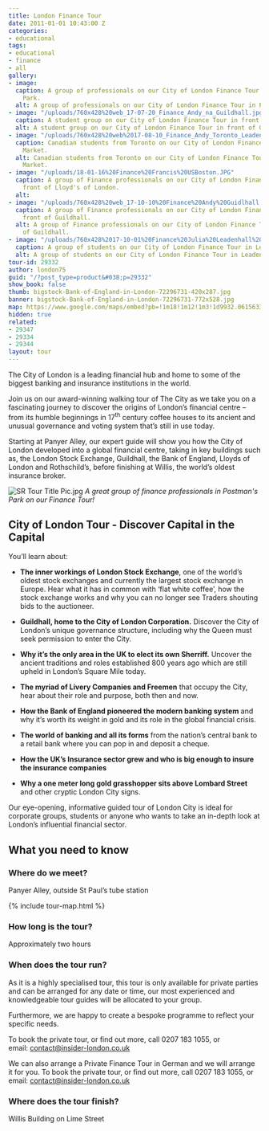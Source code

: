 ```yaml
---
title: London Finance Tour
date: 2011-01-01 10:43:00 Z
categories:
- educational
tags:
- educational
- finance
- all
gallery:
- image: 
  caption: A group of professionals on our City of London Finance Tour in Postman's
    Park.
  alt: A group of professionals on our City of London Finance Tour in Postman's Park.
- image: "/uploads/760x428%20web_17-07-20_Finance_Andy_na_Guildhall.jpg"
  caption: A student group on our City of London Finance Tour in front of Guildhall.
  alt: A student group on our City of London Finance Tour in front of Guildhall.
- image: "/uploads/760x428%20web%2017-08-10_Finance_Andy_Toronto_Leadenhall.jpg"
  caption: Canadian students from Toronto on our City of London Finance Tour in Leadenhall
    Market.
  alt: Canadian students from Toronto on our City of London Finance Tour in Leadenhall
    Market.
- image: "/uploads/18-01-16%20Finance%20Francis%20USBoston.JPG"
  caption: A group of Finance professionals on our City of London Finance Tour in
    front of Lloyd's of London.
  alt: 
- image: "/uploads/760x428%20web_17-10-10%20Finance%20Andy%20Guidlhall.jpg"
  caption: A group of Finance professionals on our City of London Finance Tour in
    front of Guildhall.
  alt: A group of Finance professionals on our City of London Finance Tour in front
    of Guildhall.
- image: "/uploads/760x428%2017-10-01%20Finance%20Julia%20Leadenhall%20Market.jpg"
  caption: A group of students on our City of London Finance Tour in Leadenhall Market.
  alt: A group of students on our City of London Finance Tour in Leadenhall Market.
tour-id: 29332
author: london75
guid: "/?post_type=product&#038;p=29332"
show_book: false
thumb: bigstock-Bank-of-England-in-London-72296731-420x287.jpg
banner: bigstock-Bank-of-England-in-London-72296731-772x528.jpg
map: https://www.google.com/maps/embed?pb=!1m18!1m12!1m3!1d9932.061563355885!2d-0.09644565872492293!3d51.51293363219121!2m3!1f0!2f0!3f0!3m2!1i1024!2i768!4f13.1!3m3!1m2!1s0x487604ab2d4f4403%3A0xd86f22da5202b7ac!2sSt.+Paul's!5e0!3m2!1sen!2s!4v1431589314594
hidden: true
related:
- 29347
- 29334
- 29344
layout: tour
---
```


The City of London is a leading financial hub and home to some of the biggest banking and insurance institutions in the world.

Join us on our award-winning walking tour of The City as we take you on a fascinating journey to discover the origins of London’s financial centre &#8211; from its humble beginnings in 17<sup>th</sup> century coffee houses to its ancient and unusual governance and voting system that’s still in use today.

Starting at Panyer Alley, our expert guide will show you how the City of London developed into a global financial centre, taking in key buildings such as, the London Stock Exchange, Guildhall, the Bank of England, Lloyds of London and Rothschild’s, before finishing at Willis, the world’s oldest insurance broker.

![SR Tour Title Pic.jpg](/uploads/760x428%2017-12-19%20Finance%20Andy%20Postmans%20Park.JPG)
*A great group of finance professionals in Postman's Park on our Finance Tour!*

## City of London Tour - Discover Capital in the Capital

You’ll learn about:

- **The inner workings of London Stock Exchange**, one of the world’s oldest stock exchanges and currently the largest stock exchange in Europe. Hear what it has in common with ‘flat white coffee’, how the stock exchange works and why you can no longer see Traders shouting bids to the auctioneer.

- **Guildhall, home to the City of London Corporation.** Discover the City of London’s unique governance structure, including why the Queen must seek permission to enter the City.

- **Why it’s the only area in the UK to elect its own Sherriff.** Uncover the ancient traditions and roles established 800 years ago which are still upheld in London’s Square Mile today.

- **The myriad of Livery Companies and Freemen** that occupy the City, hear about their role and purpose, both then and now.

- **How the Bank of England pioneered the modern banking system** and why it’s worth its weight in gold and its role in the global financial crisis.

- **The world of banking and all its forms** from the nation’s central bank to a retail bank where you can pop in and deposit a cheque.

- **How the UK’s Insurance sector grew and who is big enough to insure the insurance companies**

- **Why a one meter long gold grasshopper sits above Lombard Street** and other cryptic London City signs.

Our eye-opening, informative guided tour of London City is ideal for corporate groups, students or anyone who wants to take an in-depth look at London’s influential financial sector.

## What you need to know

### Where do we meet?

Panyer Alley, outside St Paul&#8217;s tube station

{% include tour-map.html %}

### How long is the tour?

Approximately two hours

### When does the tour run?

As it is a highly specialised tour, this tour is only available for private parties and can be arranged for any date or time, our most experienced and knowledgeable tour guides will be allocated to your group.

Furthermore, we are happy to create a bespoke programme to reflect your specific needs.

To book the private tour, or find out more, call 0207 183 1055, or email: <a href="mailto:contact@insider-london.co.uk">contact@insider-london.co.uk</a>

We can also arrange a Private Finance Tour in German and we will arrange it for you. To book the private tour, or find out more, call 0207 183 1055, or email: [contact@insider-london.co.uk](mailto:contact@insider-london.co.uk)

### Where does the tour finish?

Willis Building on Lime Street
